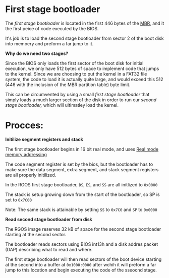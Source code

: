 # First stage bootloader

The *first stage bootloader* is located in the first 446 bytes of the [MBR](../disk_image/MBR.md), and it the first peice of code executed by the BIOS.

It's job is to load the second stage bootloader from sector 2 of the boot disk into memoery and preform a far jump to it. 

**Why do we need two stages?**

Since the BIOS only loads the first sector of the boot disk for initial execution, we only have 512 bytes of space to implement code that jumps to the kernel. Since we are choosing to put the kernel in a FAT32 file system, the code to load it is actually quite large, and would exceed this 512 (446 with the inclusion of the MBR partition table) byte limit. 

This can be circumvented by using a small *first stage bootloader* that simply loads a much larger section of the disk in order to run our *second stage bootloader,* which will ultimatley load the kernel.

# Procces:

**Initilize segment registers and stack**

The first stage bootloader begins in 16 bit real mode, and uses [Real mode memory addressing](real_mode_memory.md)

The code segment register is set by the bios, but the bootloader has to make sure the data segment, extra segment, and stack segment registers are all properly initilized. 

In the RGOS first stage bootloader, `DS`, `ES`, and `SS` are all initlized to `0x0000`

The stack is setup growing down from the start of the bootloader, so SP is set to `0x7C00`

Note: The same stack is attainable by setting `SS` to `0x7C0` and `SP` to `0x0000`

**Read second stage bootloader from disk**

The RGOS image reserves 32 kB of space for the second stage bootloader starting at the second sector.

The bootloader reads sectors using BIOS int13h and a disk addres packet (DAP) describing what to read and where.

The first stage bootloader will then read sectors of the boot device starting at the second into a buffer at `0x1000:0000` after wchih it will preform a far jump to this location and begin executing the code of the sseocnd stage.


